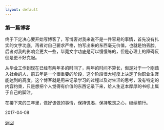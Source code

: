 ```yaml
---
layout: default
---
```

### 第一篇博客
终于下定决心要开始写博客了，写博客对我来说不是一件容易的事情，首先没有扎实的文字功底，再者对自己要求严格，怕写出来的东西毫无价值，也就是怕丢脸。后者对我的影响会更大一些，毕竟文字功底是可以慢慢练的，但是心理上的障碍反倒是更不好克服。

从毕业工作到现在已经有两年多的时间了，两年的时间不算长，但是对于一个刚踏入社会的人，前五年是一个很重要的阶段，这个阶段很大程度上决定了你职业生涯能达到的高度。这个博客就是用来记录学习的过程以及对生活的思考，没有特定的内容约束，只是想把个人觉得有价值的东西记录下来，给人生这本厚厚的书标上属于自己的脚注。

在接下来的三年里，做好该做的事情，保持饥渴，保持敬畏之心，继续前行。

2017-04-08

[返回](../../../)